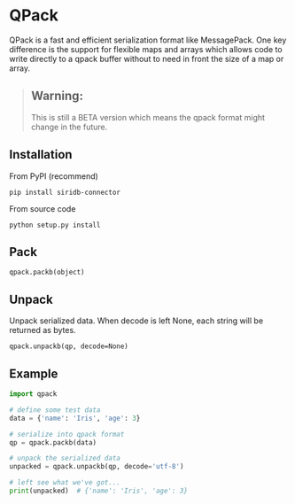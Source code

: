 QPack
=====

QPack is a fast and efficient serialization format like MessagePack.
One key difference is the support for flexible maps and arrays which
allows code to write directly to a qpack buffer without to need in
front the size of a map or array.

>Warning:
>--------
>This is still a BETA version which means the qpack format
>might change in the future.

Installation
------------

From PyPI (recommend)

```
pip install siridb-connector
```

From source code

```
python setup.py install
```

Pack
----

`qpack.packb(object)`

Unpack
----

Unpack serialized data. When decode is left None, each string
will be returned as bytes.

`qpack.unpackb(qp, decode=None)`


Example
-------

```python
import qpack

# define some test data
data = {'name': 'Iris', 'age': 3}

# serialize into qpack format
qp = qpack.packb(data)

# unpack the serialized data
unpacked = qpack.unpackb(qp, decode='utf-8')

# left see what we've got...
print(unpacked)  # {'name': 'Iris', 'age': 3}
```

